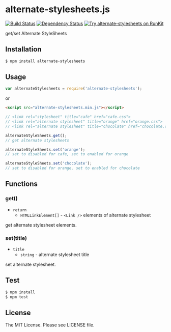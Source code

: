 # alternate-stylesheets.js

[![Build Status](https://travis-ci.org/sasaplus1/alternate-stylesheets.js.svg)](https://travis-ci.org/sasaplus1/alternate-stylesheets.js)
[![Dependency Status](https://gemnasium.com/sasaplus1/alternate-stylesheets.js.svg)](https://gemnasium.com/sasaplus1/alternate-stylesheets.js)
[![Try alternate-stylesheets on RunKit](https://badge.runkitcdn.com/alternate-stylesheets.svg)](https://npm.runkit.com/alternate-stylesheets)

get/set Alternate StyleSheets

## Installation

```sh
$ npm install alternate-stylesheets
```

## Usage

```js
var alternateStylesheets = require('alternate-stylesheets');
```

or

```html
<script src="alternate-stylesheets.min.js"></script>
```

```js
// <link rel="stylesheet" title="cafe" href="cafe.css">
// <link rel="alternate stylesheet" title="orange" href="orange.css">
// <link rel="alternate stylesheet" title="chocolate" href="chocolate.css">

alternateStyleSheets.get();
// get alternate stylesheets

alternateStyleSheets.set('orange');
// set to disabled for cafe, set to enabled for orange

alternateStyleSheets.set('chocolate');
// set to disabled for orange, set to enabled for chocolate
```

## Functions

### get()

- `return`
  - `HTMLLinkElement[]` - `<Link />` elements of alternate stylesheet

get alternate stylesheet elements.

### set(title)

- `title`
  - `string` - alternate stylesheet title

set alternate stylesheet.

## Test

```sh
$ npm install
$ npm test
```

## License

The MIT License. Please see LICENSE file.
